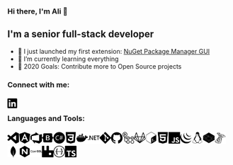 ### Hi there, I'm Ali 👋


## I'm a senior full-stack developer

- 🔭 I just launched my first extension: [NuGet Package Manager GUI](https://marketplace.visualstudio.com/items?itemName=aliasadidev.nugetpackagemanagergui)
- 🌱 I’m currently learning everything
- 🥅 2020 Goals: Contribute more to Open Source projects

### Connect with me:

[<img align="left" alt="Ali Asadi linkedin" width="22px" src="./img/linkedin.svg" />](https://www.linkedin.com/in/aliasadidev)

<br />

### Languages and Tools:
<style>
img{
	margin-top:5px;
}
</style>
<img align="left" alt="visualstudiocode" width="26px" src="./img/visualstudiocode.svg" />
<img align="left" alt="angular" width="26px" src="./img/angular.svg" />
<img align="left" alt="azuredevops" width="26px" src="./img/azuredevops.svg" />
<img align="left" alt="bootstrap" width="26px" src="./img/bootstrap.svg" />
<img align="left" alt="csharp" width="26px" src="./img/csharp.svg" />
<img align="left" alt="css3" width="26px" src="./img/css3.svg" />
<img align="left" alt="docker" width="26px" src="./img/docker.svg" />
<img align="left" alt="dotnet" width="26px" src="./img/dotnet.svg" />
<img align="left" alt="git" width="26px" src="./img/git.svg" />
<img align="left" alt="github" width="26px" src="./img/github.svg" />
<img align="left" alt="githubactions" width="26px" src="./img/githubactions.svg" />
<img align="left" alt="gitlab" width="26px" src="./img/gitlab.svg" />
<img align="left" alt="gnubash" width="26px" src="./img/gnubash.svg" />
<img align="left" alt="html5" width="26px" src="./img/html5.svg" />
<img align="left" alt="javascript" width="26px" src="./img/javascript.svg" />
<img align="left" alt="jquery" width="26px" src="./img/jquery.svg" />
<img align="left" alt="linux" width="26px" src="./img/linux.svg" />
<img align="left" alt="linuxcontainers" width="26px" src="./img/linuxcontainers.svg" />
<img align="left" alt="microsoftsqlserver" width="26px" src="./img/microsoftsqlserver.svg" />
<img align="left" alt="mongodb" width="26px" src="./img/mongodb.svg" />
<img align="left" alt="nginx" width="26px" src="./img/nginx.svg" />
<img align="left" alt="openssl" width="26px" src="./img/openssl.svg" />
<img align="left" alt="rabbitmq" width="26px" src="./img/rabbitmq.svg" />
<img align="left" alt="swagger" width="26px" src="./img/swagger.svg" />
<img align="left" alt="typescript" width="26px" src="./img/typescript.svg" />



